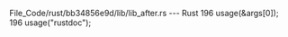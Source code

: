 File_Code/rust/bb34856e9d/lib/lib_after.rs --- Rust
196         usage(&args[0]);                                                                                                                                 196         usage("rustdoc");

